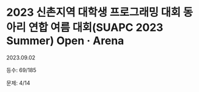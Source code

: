 # 2023 신촌지역 대학생 프로그래밍 대회 동아리 연합 여름 대회(SUAPC 2023 Summer) Open · Arena

2023.09.02

등수: 69/185

문제: 4/14
